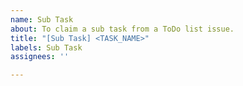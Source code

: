 ```yaml
---
name: Sub Task
about: To claim a sub task from a ToDo list issue.
title: "[Sub Task] <TASK_NAME>"
labels: Sub Task
assignees: ''

---
```


[comment]: # (This can be left empty)
